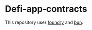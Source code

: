 # Defi-app-contracts

This repository uses [foundry](https://book.getfoundry.sh/) and [bun](https://bun.sh/).
